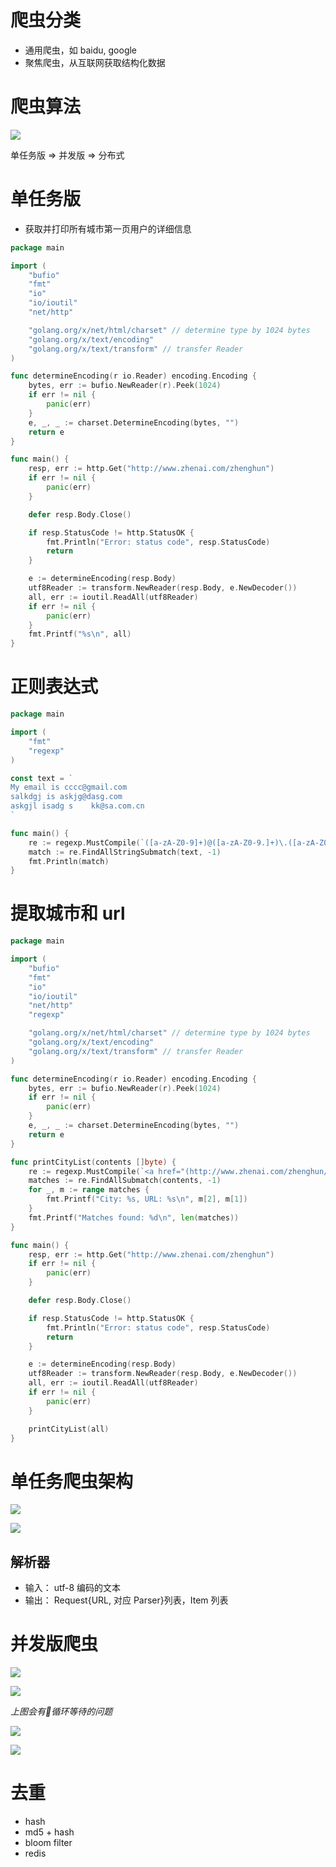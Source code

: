 # 爬虫分类
* 通用爬虫，如 baidu, google
* 聚焦爬虫，从互联网获取结构化数据

# 爬虫算法
![](img/1.png)

单任务版 => 并发版 => 分布式

# 单任务版
* 获取并打印所有城市第一页用户的详细信息

```go
package main

import (
	"bufio"
	"fmt"
	"io"
	"io/ioutil"
	"net/http"

	"golang.org/x/net/html/charset" // determine type by 1024 bytes
	"golang.org/x/text/encoding"
	"golang.org/x/text/transform" // transfer Reader
)

func determineEncoding(r io.Reader) encoding.Encoding {
	bytes, err := bufio.NewReader(r).Peek(1024)
	if err != nil {
		panic(err)
	}
	e, _, _ := charset.DetermineEncoding(bytes, "")
	return e
}

func main() {
	resp, err := http.Get("http://www.zhenai.com/zhenghun")
	if err != nil {
		panic(err)
	}

	defer resp.Body.Close()

	if resp.StatusCode != http.StatusOK {
		fmt.Println("Error: status code", resp.StatusCode)
		return
	}

	e := determineEncoding(resp.Body)
	utf8Reader := transform.NewReader(resp.Body, e.NewDecoder())
	all, err := ioutil.ReadAll(utf8Reader)
	if err != nil {
		panic(err)
	}
	fmt.Printf("%s\n", all)
}
```

# 正则表达式

```go
package main

import (
	"fmt"
	"regexp"
)

const text = `
My email is cccc@gmail.com
salkdgj is askjg@dasg.com
askgjl isadg s    kk@sa.com.cn
`

func main() {
	re := regexp.MustCompile(`([a-zA-Z0-9]+)@([a-zA-Z0-9.]+)\.([a-zA-Z0-9]+)`)
	match := re.FindAllStringSubmatch(text, -1)
	fmt.Println(match)
}

```

# 提取城市和 url

```go
package main

import (
	"bufio"
	"fmt"
	"io"
	"io/ioutil"
	"net/http"
	"regexp"

	"golang.org/x/net/html/charset" // determine type by 1024 bytes
	"golang.org/x/text/encoding"
	"golang.org/x/text/transform" // transfer Reader
)

func determineEncoding(r io.Reader) encoding.Encoding {
	bytes, err := bufio.NewReader(r).Peek(1024)
	if err != nil {
		panic(err)
	}
	e, _, _ := charset.DetermineEncoding(bytes, "")
	return e
}

func printCityList(contents []byte) {
	re := regexp.MustCompile(`<a href="(http://www.zhenai.com/zhenghun/[0-9a-z]+)"[^>]*>([^<]+)</a>`)
	matches := re.FindAllSubmatch(contents, -1)
	for _, m := range matches {
		fmt.Printf("City: %s, URL: %s\n", m[2], m[1])
	}
	fmt.Printf("Matches found: %d\n", len(matches))
}

func main() {
	resp, err := http.Get("http://www.zhenai.com/zhenghun")
	if err != nil {
		panic(err)
	}

	defer resp.Body.Close()

	if resp.StatusCode != http.StatusOK {
		fmt.Println("Error: status code", resp.StatusCode)
		return
	}

	e := determineEncoding(resp.Body)
	utf8Reader := transform.NewReader(resp.Body, e.NewDecoder())
	all, err := ioutil.ReadAll(utf8Reader)
	if err != nil {
		panic(err)
	}

	printCityList(all)
}

```

# 单任务爬虫架构

![](img/2.png)

![](img/3.png)


## 解析器
* 输入： utf-8 编码的文本
* 输出： Request{URL, 对应 Parser}列表，Item 列表


# 并发版爬虫
![](img/4.png)

![](img/5.png)

*上图会有循环等待的问题*

![](img/6.png)

![](img/7.png)


# 去重
* hash
* md5 + hash
* bloom filter
* redis